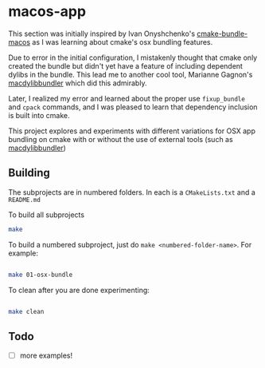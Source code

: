 # macos-app

This section was initially inspired by Ivan Onyshchenko's [cmake-bundle-macos](https://github.com/ionyshch/cmake-bundle-macos) as I was learning about cmake's osx bundling features.

Due to error in the initial configuration, I mistakenly thought that cmake only created the bundle but didn't yet have a feature of including dependent dylibs in the bundle. This lead me to another cool tool, Marianne Gagnon's [macdylibbundler](https://github.com/auriamg/macdylibbundler) which did this admirably.

Later, I realized my error and learned about the proper use `fixup_bundle` and `cpack` commands, and I was pleased to learn that dependency inclusion is built into cmake.

This project explores and experiments with different variations for OSX app bundling on cmake with or without the use of external tools (such as [macdylibbundler](https://github.com/auriamg/macdylibbundler))

## Building

The subprojects are in numbered folders. In each is a `CMakeLists.txt` and a `README.md`

To build all subprojects

```bash
make
```

To build a numbered subproject, just do `make <numbered-folder-name>`. For example:

```bash

make 01-osx-bundle

```

To clean after you are done experimenting:

```bash

make clean

```


## Todo

- [ ] more examples!


